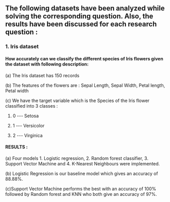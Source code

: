 ## The following datasets have been analyzed while solving the corresponding question. Also, the results have been discussed for each research question :

### 1. Iris dataset 

#### How accurately can we classify the different species of Iris flowers given the dataset with following description:
(a) The Iris dataset has 150 records

(b) The features of the flowers are : Sepal Length, Sepal Width, Petal length, Petal width

(c) We have the target variable which is the Species of the Iris flower classified into 3 classes :

  1. 0 --- Setosa

  2. 1 --- Versicolor
  
  3. 2 --- Virginica

#### RESULTS :

(a) Four models 1. Logistic regression, 2. Random forest classifier, 3. Support Vector Machine and 4. K-Nearest Neighbours were implemented.

(b) Logistic Regression is our baseline model which gives an accuracy of 88.88%. 

(c)Support Vector Machine performs the best with an accuracy of 100% followed by Random forest and KNN who both give an accuracy of 97%.
